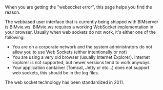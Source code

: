 When you are getting the "websocket error", this page helps you find the reason.

The webbased user interface that is currently being shipped with BIMserver is BIMvie.ws. BIMvie.ws requires a working WebSocket implementation in your browser. 
Usually when web sockets do not work, it's either one of the following: 
- You are on a corporate network and the system administrators do not allow you to use Web Sockets (either intentionally or not) 
- You are using a very old browser (usually Internet Explorer). Internet Explorer is not supported, but newer versions tend to work anyways.
- Your application container (Tomcat, Jetty or etc...) does not support web sockets, this should be in the log files.

The web socket technology has been standardized in 2011.